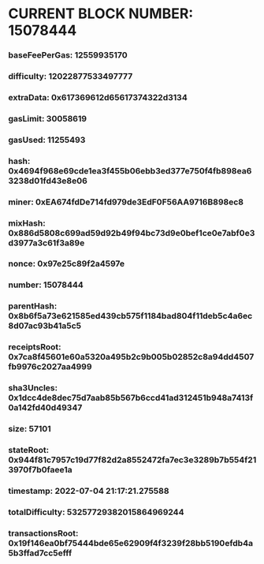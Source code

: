 # CURRENT BLOCK NUMBER: 15078444

### baseFeePerGas: 12559935170
### difficulty: 12022877533497777
### extraData: 0x617369612d65617374322d3134
### gasLimit: 30058619
### gasUsed: 11255493
### hash: 0x4694f968e69cde1ea3f455b06ebb3ed377e750f4fb898ea63238d01fd43e8e06
### miner: 0xEA674fdDe714fd979de3EdF0F56AA9716B898ec8
### mixHash: 0x886d5808c699ad59d92b49f94bc73d9e0bef1ce0e7abf0e3d3977a3c61f3a89e
### nonce: 0x97e25c89f2a4597e
### number: 15078444
### parentHash: 0x8b6f5a73e621585ed439cb575f1184bad804f11deb5c4a6ec8d07ac93b41a5c5
### receiptsRoot: 0x7ca8f45601e60a5320a495b2c9b005b02852c8a94dd4507fb9976c2027aa4999
### sha3Uncles: 0x1dcc4de8dec75d7aab85b567b6ccd41ad312451b948a7413f0a142fd40d49347
### size: 57101
### stateRoot: 0x944f81c7957c19d77f82d2a8552472fa7ec3e3289b7b554f213970f7b0faee1a
### timestamp: 2022-07-04 21:17:21.275588
### totalDifficulty: 53257729382015864969244
### transactionsRoot: 0x19f146ea0bf75444bde65e62909f4f3239f28bb5190efdb4a5b3ffad7cc5efff
